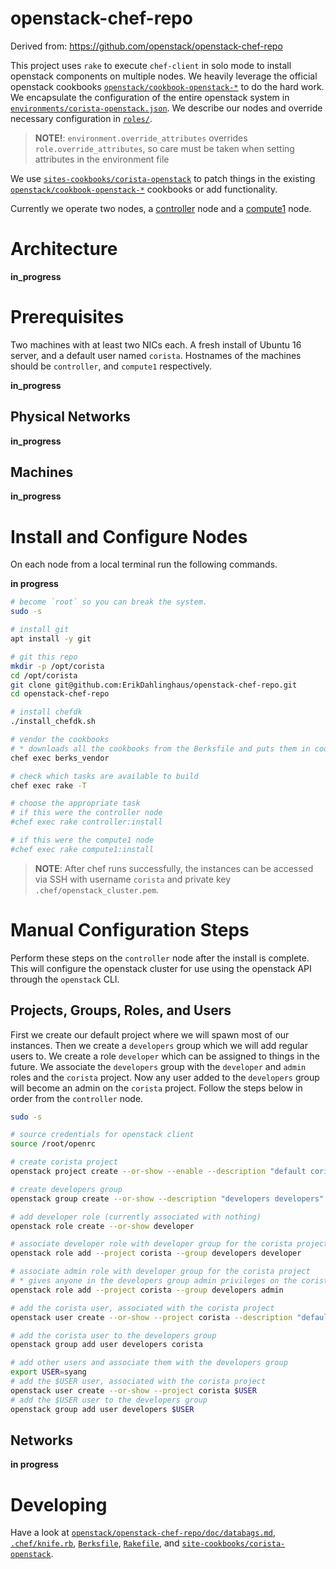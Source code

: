 # openstack-chef-repo
Derived from: https://github.com/openstack/openstack-chef-repo

This project uses `rake` to execute `chef-client` in solo mode to install openstack components on multiple nodes. We heavily leverage the official openstack cookbooks [`openstack/cookbook-openstack-*`](https://github.com/openstack?q=cookbook-openstack-) to do the hard work. We encapsulate the configuration of the entire openstack system in [`environments/corista-openstack.json`](environments/corista-openstack.json). We describe our nodes and override necessary configuration in [`roles/`](roles).

> **NOTE!**: `environment.override_attributes` overrides `role.override_attributes`, so care must be taken when setting attributes in the environment file

We use [`sites-cookbooks/corista-openstack`](site-cookbooks/corista-openstack) to patch things in the existing [`openstack/cookbook-openstack-*`](https://github.com/openstack?q=cookbook-openstack-) cookbooks or add functionality.

Currently we operate two nodes, a [controller](roles/corista-openstack-controller.json) node and a [compute1](roles/corista-openstack-compute1.json) node.

# Architecture
__in_progress__

# Prerequisites
Two machines with at least two NICs each. A fresh install of Ubuntu 16 server, and a default user named `corista`. Hostnames of the machines should be `controller`, and `compute1` respectively.

__in_progress__

## Physical Networks
__in_progress__

## Machines
__in_progress__

# Install and Configure Nodes
On each node from a local terminal run the following commands.

__in progress__

```sh
# become `root` so you can break the system.
sudo -s

# install git
apt install -y git

# git this repo
mkdir -p /opt/corista
cd /opt/corista
git clone git@github.com:ErikDahlinghaus/openstack-chef-repo.git
cd openstack-chef-repo

# install chefdk
./install_chefdk.sh

# vendor the cookbooks
# * downloads all the cookbooks from the Berksfile and puts them in cookbooks/
chef exec berks_vendor

# check which tasks are available to build
chef exec rake -T

# choose the appropriate task
# if this were the controller node
#chef exec rake controller:install

# if this were the compute1 node
#chef exec rake compute1:install
```

> **NOTE**: After chef runs successfully, the instances can be accessed via SSH with username `corista` and private key `.chef/openstack_cluster.pem`.


# Manual Configuration Steps
Perform these steps on the `controller` node after the install is complete. This will configure the openstack cluster for use using the openstack API through the `openstack` CLI.

## Projects, Groups, Roles, and Users
First we create our default project where we will spawn most of our instances. Then we create a `developers` group which we will add regular users to. We create a role `developer` which can be assigned to things in the future. We associate the `developers` group with the `developer` and `admin` roles and the `corista` project. Now any user added to the `developers` group will become an admin on the `corista` project. Follow the steps below in order from the `controller` node.

```sh
sudo -s

# source credentials for openstack client
source /root/openrc

# create corista project
openstack project create --or-show --enable --description "default corista project" corista

# create developers group
openstack group create --or-show --description "developers developers" developers

# add developer role (currently associated with nothing)
openstack role create --or-show developer

# associate developer role with developer group for the corista project
openstack role add --project corista --group developers developer

# associate admin role with developer group for the corista project
# * gives anyone in the developers group admin privileges on the corista project
openstack role add --project corista --group developers admin

# add the corista user, associated with the corista project
openstack user create --or-show --project corista --description "default corista user" corista

# add the corista user to the developers group
openstack group add user developers corista

# add other users and associate them with the developers group
export USER=syang
# add the $USER user, associated with the corista project
openstack user create --or-show --project corista $USER
# add the $USER user to the developers group
openstack group add user developers $USER
```

## Networks
__in progress__

# Developing
Have a look at [`openstack/openstack-chef-repo/doc/databags.md`](https://github.com/openstack/openstack-chef-repo/blob/master/doc/databags.md), [`.chef/knife.rb`](.chef/knife.rb), [`Berksfile`](Berksfile), [`Rakefile`](Rakefile), and [`site-cookbooks/corista-openstack`](site-cookbooks/corista-openstack).
